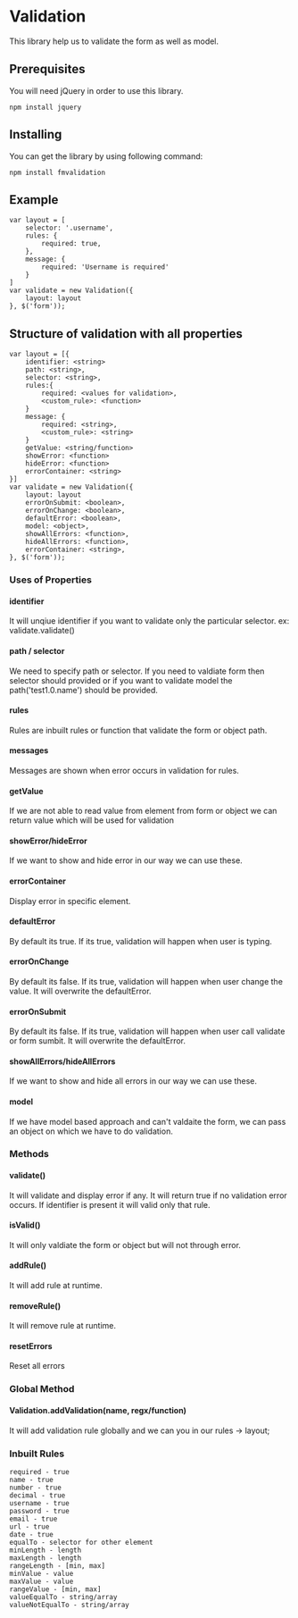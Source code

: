 # Validation

This library help us to validate the form as well as model. 

## Prerequisites

You will need jQuery in order to use this library.

```
npm install jquery
```

## Installing

You can get the library by using following command:

```
npm install fmvalidation
```

## Example
```
var layout = [
	selector: '.username',
	rules: {
		required: true,
	},
	message: {
		required: 'Username is required'
	}
]
var validate = new Validation({
	layout: layout
}, $('form'));
```
## Structure of validation with all properties
```
var layout = [{
	identifier: <string> 
	path: <string>,
	selector: <string>,
	rules:{
		required: <values for validation>,
		<custom_rule>: <function>
	}
	message: {
		required: <string>,
		<custom_rule>: <string>
	}
	getValue: <string/function>
	showError: <function>
	hideError: <function>
	errorContainer: <string>
}]
var validate = new Validation({
	layout: layout
	errorOnSubmit: <boolean>,
	errorOnChange: <boolean>,
	defaultError: <boolean>,
	model: <object>,
	showAllErrors: <function>,
	hideAllErrors: <function>,
	errorContainer: <string>,
}, $('form'));
```
### Uses of Properties
#### identifier
It will unqiue identifier if you want to validate only the particular selector. ex: validate.validate(<identifier>)

#### path / selector
We need to specify path or selector. If you need to valdiate form then selector should provided or if you want to validate model the path('test1.0.name') should be provided.

#### rules
Rules are inbuilt rules or function that validate the form or object path.

#### messages
Messages are shown when error occurs in validation for rules.

#### getValue
If we are not able to read value from element from form or object we can return value which will be used for validation

#### showError/hideError
If we want to show and hide error in our way we can use these.  

#### errorContainer 
Display error in specific element.

#### defaultError
By default its true. If its true, validation will happen when user is typing.

#### errorOnChange
By default its false. If its true, validation will happen when user change the value. It will overwrite the defaultError.

#### errorOnSubmit
By default its false. If its true, validation will happen when user call validate or form sumbit. It will overwrite the defaultError.

#### showAllErrors/hideAllErrors
If we want to show and hide all errors in our way we can use these.

#### model
If we have model based approach and can't valdaite the form, we can pass an object on which we have to do validation.


### Methods
#### validate(<identifier>)
It will validate and display error if any. It will return true if no validation error occurs. If identifier is present it will valid only that rule.

#### isValid(<identifier>)
It will only valdiate the form or object but will not through error.

#### addRule(<single layout object>)
It will add rule at runtime.

#### removeRule(<identier>)
It will remove rule at runtime.

#### resetErrors
Reset all errors


### Global Method
#### Validation.addValidation(name, regx/function)
It will add validation rule globally and we can you in our rules -> layout;


### Inbuilt Rules
```
required - true
name - true
number - true
decimal - true
username - true
password - true
email - true
url - true
date - true
equalTo - selector for other element
minLength - length
maxLength - length
rangeLength - [min, max]
minValue - value
maxValue - value
rangeValue - [min, max]
valueEqualTo - string/array
valueNotEqualTo - string/array
```